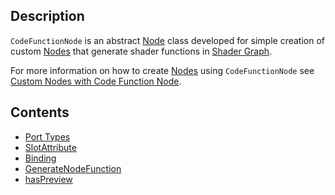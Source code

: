 ## Description

`CodeFunctionNode` is an abstract [Node](https://github.com/Unity-Technologies/ShaderGraph/wiki/Node) class developed for simple creation of custom [Nodes](https://github.com/Unity-Technologies/ShaderGraph/wiki/Node) that generate shader functions in [Shader Graph](https://github.com/Unity-Technologies/ShaderGraph/wiki/Shader-Graph).

For more information on how to create [Nodes](https://github.com/Unity-Technologies/ShaderGraph/wiki/Node) using `CodeFunctionNode` see [Custom Nodes with Code Function Node](https://github.com/Unity-Technologies/ShaderGraph/wiki/Custom-Nodes-With-Code-Function-Node).

## Contents

* [Port Types](https://github.com/Unity-Technologies/ShaderGraph/wiki/CodeFunctionNode-Port-Types)
* [SlotAttribute](https://github.com/Unity-Technologies/ShaderGraph/wiki/SlotAttribute)
* [Binding](https://github.com/Unity-Technologies/ShaderGraph/wiki/Binding)
* [GenerateNodeFunction](https://github.com/Unity-Technologies/ShaderGraph/wiki/GenerateNodeFunction)
* [hasPreview](https://github.com/Unity-Technologies/ShaderGraph/wiki/hasPreview)
